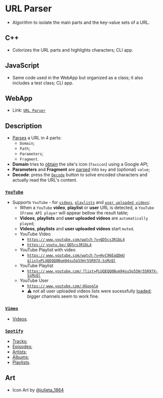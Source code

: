 # URL Parser

- Algorithm to isolate the main parts and the key-value sets of a URL.

## C++

- Colorizes the URL parts and highlights characters; CLI app.

## JavaScript

- Same code used in the WebApp but organized as a class; it also includes a test class; CLI app.

## WebApp 

- Link: [`URL Parser`](https://tomasfn87.github.io/url-parser/)

## Description

- [Parses](https://github.com/tomasfn87/url-parser/blob/main/index.html#L120) a URL in 4 parts:
  - `Domain`;
  - `Path`;
  - `Parameters`;
  - `Fragment`.
- **Domain** tries to [obtain](https://github.com/tomasfn87/url-parser/blob/main/index.html#L202) the site's icon (`favicon`) using a Google API;
- **Parameters** and **Fragment** are [parsed](https://github.com/tomasfn87/url-parser/blob/main/index.html#L103) into `key` and (optional) `value`;
- **Decode**: press the [`Decode`](https://github.com/tomasfn87/url-parser/blob/main/index.html#L151) button to solve encoded characters and actually read the URL's content.

### [`YouTube`](https://www.youtube.com)

- Supports `YouTube` - for [`videos`](https://github.com/tomasfn87/url-parser/blob/main/index.html#L320), [`playlists`](https://github.com/tomasfn87/url-parser/blob/main/index.html#L291) and [`user uploaded videos`](https://github.com/tomasfn87/url-parser/blob/main/index.html#L357):
  - When a `YouTube` **video**, **playlist** or **user** URL is detected, a `YouTube IFrame API player` will appear bellow the result table;
  - **Videos**, **playlists** and **user uploaded videos** are `automatically played`;
  - **Videos**, **playlists** and **user uploaded videos** start `muted`.
  - YouTube Video
    - [`https://` `www.youtube.com/watch` `?v=QD5cs3R1bL4`](https://www.youtube.com/watch?v=QD5cs3R1bL4)
    - [`https://` `youtu.be/` `QD5cs3R1bL4`](https://youtu.be/QD5cs3R1bL4)
  - YouTube Playlist with video
    - [`https://` `www.youtube.com/watch` `?v=HvC96EaQDmU` `&list=PLUQEQQ0Bum94su5p55Hr55R97X-SsMzQl`](https://www.youtube.com/watch?v=HvC96EaQDmU&list=PLUQEQQ0Bum94su5p55Hr55R97X-SsMzQl)
  - YouTube Playlist
    - [`https://` `www.youtube.com/` `?list=PLUQEQQ0Bum94su5p55Hr55R97X-SsMzQl`](https://www.youtube.com/?list=PLUQEQQ0Bum94su5p55Hr55R97X-SsMzQl)
  - YouTube User
    - [`https://` `www.youtube.com/` `@Google`](https://www.youtube.com/@Google)
    - :warning: not all user uploaded videos lists were sucessfully [loaded](https://github.com/tomasfn87/url-parser/blob/main/index.html#L440); bigger channels seem to work fine.

### [`Vimeo`](https://www.vimeo.com)

- [Videos](https://github.com/tomasfn87/url-parser/blob/main/index.html#L386).

### [`Spotify`](https://www.spotify.com)

- [Tracks](https://github.com/tomasfn87/url-parser/blob/main/index.html#L401);
- [Episodes](https://github.com/tomasfn87/url-parser/blob/main/index.html#L401);
- [Artists](https://github.com/tomasfn87/url-parser/blob/main/index.html#L401);
- [Albums](https://github.com/tomasfn87/url-parser/blob/main/index.html#L401);
- [Playlists](https://github.com/tomasfn87/url-parser/blob/main/index.html#L401).

## Art

- Icon Art by [@julieta_1864](https://instagram.com/julieta_1864)
